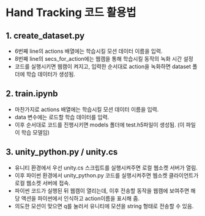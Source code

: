 # Hand Tracking 코드 활용법

## 1. create_dataset.py
- 6번째 line의 actions 배열에는 학습시킬 모션 데이터 이름을 입력.
- 8번째 line의 secs_for_action에는 웹캠을 통해 학습시킬 동작의 녹화 시간 설정
- 코드를 실행시키면 웹캠이 켜지고, 입력한 순서대로 action을 녹화하면 dataset 폴더에 학습 데이터가 생성됨.

## 2. train.ipynb
- 마찬가지로 actions 배열에는 학습시킬 모션 데이터 이름을 입력.
- data 변수에는 로드할 학습 데이터를 입력.
- 이후 순서대로 코드를 진행시키면 models 폴더에 test.h5파일이 생성됨. (이 파일이 학습 모델임)

## 3. unity_python.py / unity.cs
- 유니티 환경에서 우선 unity.cs 스크립트를 실행시켜주면 로컬 웹소켓 서버가 열림.
- 이후 파이썬 환경에서 unity_python.py 코드를 실행시켜주면 웹소켓 클라이언트가 로컬 웹소켓 서버에 접속.
- 파이썬 코드가 실행된 뒤 웹캠이 열리는데, 이후 전송할 동작을 웹캠에 보여주면 해당 액션을 파이썬에서 인식하고 action이름을 표시해 줌. 
- 의도한 모션이 맞으면 q를 눌러서 유니티에 모션을 string 형태로 전송할 수 있음.
